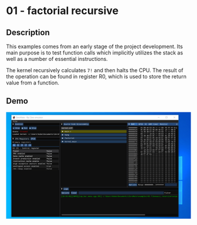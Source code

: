 # 01 - factorial recursive

## Description

This examples comes from an early stage of the project development. Its main purpose is to test function calls which implicitly utilizes the stack as well as a number of essential instructions.

The kernel recursively calculates `7!` and then halts the CPU. The result of the operation can be found in register R0, which is used to store the return value from a function.

## Demo

<img src="../../misc/screenshots/gifs/examples/01-factorial_recursive.gif">